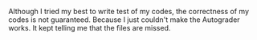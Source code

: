 Although I tried my best to write test of my codes, the correctness of my codes is not guaranteed. Because I just couldn't make the Autograder works. It kept telling me that the files are missed.


